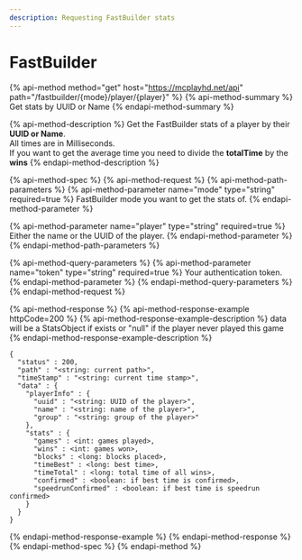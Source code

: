 ```yaml
---
description: Requesting FastBuilder stats
---
```


# FastBuilder

{% api-method method="get" host="https://mcplayhd.net/api" path="/fastbuilder/{mode}/player/{player}" %}
{% api-method-summary %}
Get stats by UUID or Name
{% endapi-method-summary %}

{% api-method-description %}
Get the FastBuilder stats of a player by their **UUID or Name**.  
All times are in Milliseconds.  
If you want to get the average time you need to divide the **totalTime** by the **wins**
{% endapi-method-description %}

{% api-method-spec %}
{% api-method-request %}
{% api-method-path-parameters %}
{% api-method-parameter name="mode" type="string" required=true %}
FastBuilder mode you want to get the stats of.
{% endapi-method-parameter %}

{% api-method-parameter name="player" type="string" required=true %}
Either the name or the UUID of the player.
{% endapi-method-parameter %}
{% endapi-method-path-parameters %}

{% api-method-query-parameters %}
{% api-method-parameter name="token" type="string" required=true %}
Your authentication token.
{% endapi-method-parameter %}
{% endapi-method-query-parameters %}
{% endapi-method-request %}

{% api-method-response %}
{% api-method-response-example httpCode=200 %}
{% api-method-response-example-description %}
data will be a StatsObject if exists or "null" if the player never played this game
{% endapi-method-response-example-description %}

```
{
  "status" : 200,
  "path" : "<string: current path>",
  "timeStamp" : "<string: current time stamp>",
  "data" : {
    "playerInfo" : {
      "uuid" : "<string: UUID of the player>",
      "name" : "<string: name of the player>",
      "group" : "<string: group of the player>"
    },
    "stats" : {
      "games" : <int: games played>,
      "wins" : <int: games won>,
      "blocks" : <long: blocks placed>,
      "timeBest" : <long: best time>,
      "timeTotal" : <long: total time of all wins>,
      "confirmed" : <boolean: if best time is confirmed>,
      "speedrunConfirmed" : <boolean: if best time is speedrun confirmed>
    }
  }
}
```
{% endapi-method-response-example %}
{% endapi-method-response %}
{% endapi-method-spec %}
{% endapi-method %}



